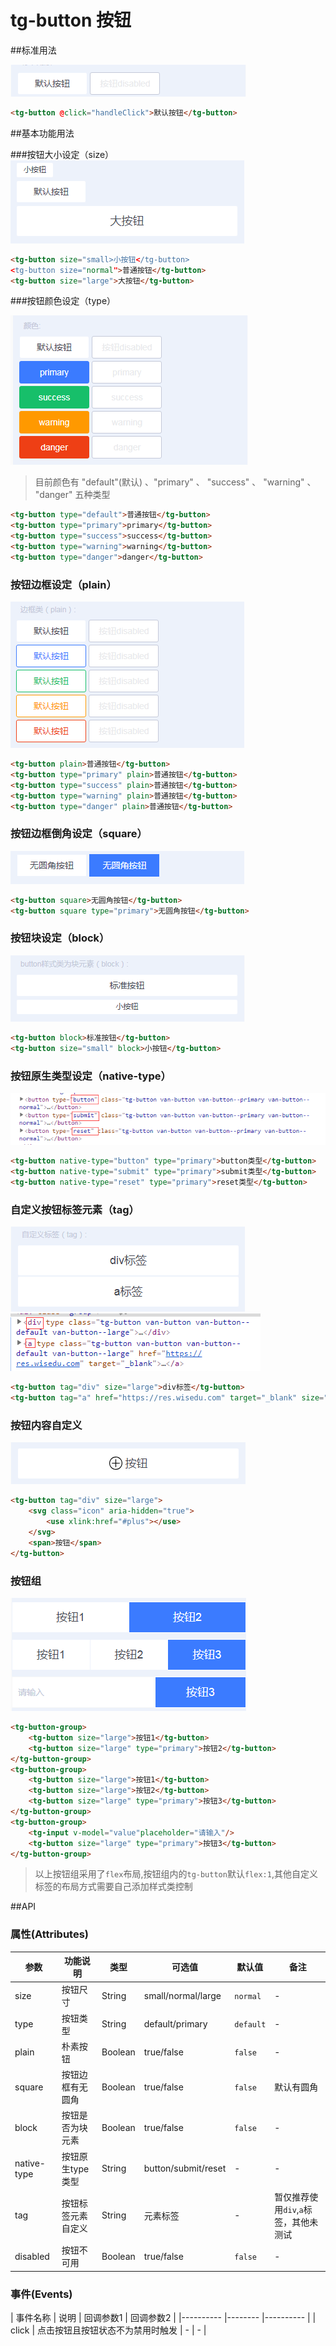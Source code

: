 # tg-button 按钮

##标准用法

![标准按钮](../static/mobile/button/button.png)

```html
<tg-button @click="handleClick">默认按钮</tg-button>
```

##基本功能用法

###按钮大小设定（size）
![按钮尺寸](../static/mobile/button/button_size.png)

```html
<tg-button size="small>小按钮</tg-button>
<tg-button size="normal">普通按钮</tg-button>
<tg-button size="large">大按钮</tg-button>
```
###按钮颜色设定（type）

![按钮颜色](../static/mobile/button/button_type.png)

>目前颜色有 "default"(默认) 、"primary" 、 "success" 、 "warning" 、 "danger" 五种类型

```html
<tg-button type="default">普通按钮</tg-button>
<tg-button type="primary">primary</tg-button>
<tg-button type="success">success</tg-button>
<tg-button type="warning">warning</tg-button>
<tg-button type="danger">danger</tg-button>
```
### 按钮边框设定（plain）

![按钮边框](../static/mobile/button/button_plain.png)
```html
<tg-button plain>普通按钮</tg-button>
<tg-button type="primary" plain>普通按钮</tg-button>
<tg-button type="success" plain>普通按钮</tg-button>
<tg-button type="warning" plain>普通按钮</tg-button>
<tg-button type="danger" plain>普通按钮</tg-button>
```
### 按钮边框倒角设定（square）

![按钮倒角](../static/mobile/button/button_square.png)
```html
<tg-button square>无圆角按钮</tg-button>
<tg-button square type="primary">无圆角按钮</tg-button>
```
### 按钮块设定（block）

![按钮块元素](../static/mobile/button/button_block.png)
```html
<tg-button block>标准按钮</tg-button>
<tg-button size="small" block>小按钮</tg-button>
```
### 按钮原生类型设定（native-type）

![按钮原生类型设定](../static/mobile/button/button_nativeType.png)
```html
<tg-button native-type="button" type="primary">button类型</tg-button>
<tg-button native-type="submit" type="primary">submit类型</tg-button>
<tg-button native-type="reset" type="primary">reset类型</tg-button>
```
### 自定义按钮标签元素（tag）

![按钮Tag1](../static/mobile/button/button_tag1.png)
![按钮Tag2](../static/mobile/button/button_tag2.png)
```html
<tg-button tag="div" size="large">div标签</tg-button>
<tg-button tag="a" href="https://res.wisedu.com" target="_blank" size="large">a标签</tg-button>
```
### 按钮内容自定义

![按钮内容自定义](../static/mobile/button/button_slot.png)
```html
<tg-button tag="div" size="large">
	<svg class="icon" aria-hidden="true">
		<use xlink:href="#plus"></use>
	</svg>
	<span>按钮</span>
</tg-button>
```
### 按钮组

![按钮组](../static/mobile/button/button_group.png)

```html
<tg-button-group>
	<tg-button size="large">按钮1</tg-button>
	<tg-button size="large" type="primary">按钮2</tg-button>
</tg-button-group>
<tg-button-group>
	<tg-button size="large">按钮1</tg-button>
	<tg-button size="large">按钮2</tg-button>
	<tg-button size="large" type="primary">按钮3</tg-button>
</tg-button-group>
<tg-button-group>
	<tg-input v-model="value"placeholder="请输入"/>
	<tg-button size="large" type="primary">按钮3</tg-button>
</tg-button-group>
```
>以上按钮组采用了`flex`布局,按钮组内的`tg-button`默认`flex:1`,其他自定义标签的布局方式需要自己添加样式类控制



##API

### 属性(Attributes)

| 参数 | 功能说明 | 类型 | 可选值 | 默认值 | 备注 |
|------|-------|---------|-------|--------|--------|
| size | 按钮尺寸 | String | small/normal/large | `normal` | - |
| type | 按钮类型 | String | default/primary | `default` | - |
| plain | 朴素按钮 | Boolean | true/false | `false` | - |
| square | 按钮边框有无圆角 | Boolean | true/false | `false` | 默认有圆角 |
| block | 按钮是否为块元素 | Boolean | true/false | `false` | - |
| native-type | 按钮原生type类型 | String | button/submit/reset | - | - |
| tag | 按钮标签元素自定义 | String | 元素标签 | - | 暂仅推荐使用`div`,`a`标签，其他未测试 |
| disabled | 按钮不可用 | Boolean | true/false | `false` | - |




### 事件(Events)
| 事件名称 | 说明 | 回调参数1 | 回调参数2 |
|---------- |-------- |---------- |
| click | 点击按钮且按钮状态不为禁用时触发 | - | - |

